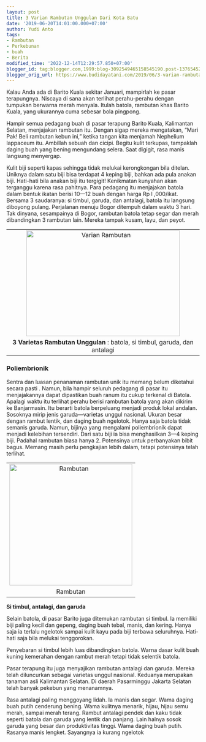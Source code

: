 ```yaml
---
layout: post
title: 3 Varian Rambutan Unggulan Dari Kota Batu
date: '2019-06-20T14:01:00.000+07:00'
author: Yudi Anto
tags:
- Rambutan
- Perkebunan
- buah
- Berita
modified_time: '2022-12-14T12:29:57.850+07:00'
blogger_id: tag:blogger.com,1999:blog-3092549465158545190.post-137654522106706802
blogger_orig_url: https://www.budidayatani.com/2019/06/3-varian-rambutan-unggulan-dari-kota.html
---
```


<p>Kalau Anda ada di Barito Kuala sekitar Januari, mampirlah ke pasar terapungnya. Niscaya di sana akan terlihat perahu-perahu dengan tumpukan berwarna merah menyala. Itulah batola, rambutan khas Barito Kuala, yang ukurannya cuma sebesar bola pingpong.</p><p>Hampir semua pedagang buah di pasar terapung Barito Kuala, Kalimantan Selatan, menjajakan rambutan itu. Dengan sigap mereka mengatakan, “Mari Pak! Beli rambutan kebun ini,” ketika tangan kita menjamah Nephelium lappaceum itu. Ambillah sebuah dan cicipi. Begitu kulit terkupas, tampaklah daging buah yang bening mengundang selera. Saat digigit, rasa manis langsung menyergap.</p><p>Kulit biji seperti kapas sehingga tidak melukai kerongkongan bila ditelan. Uniknya dalam satu biji bisa terdapat 4 keping biji, bahkan ada pula anakan biji. Hati-hati bila anakan biji itu tergigit! Kenikmatan kunyahan akan terganggu karena rasa pahitnya. Para pedagang itu menjajakan batola dalam bentuk ikatan berisi 10—12 buah dengan harga Rp l ,000/ikat. Bersama 3 saudaranya: si timbul, garuda, dan antalagi, batola itu langsung diboyong pulang. Perjalanan menuju Bogor ditempuh dalam waktu 3 hari. Tak dinyana, sesampainya di Bogor, rambutan batola tetap segar dan merah dibandingkan 3 rambutan lain. Mereka tampak kusam, layu, dan peyot.</p><table style="margin-left: auto; margin-right: auto; text-align: center;" cellspacing="0" cellpadding="0" align="center"><tbody><tr><td style="text-align: center;"><a style="margin-left: auto; margin-right: auto;" href="https://i2.wp.com/1.bp.blogspot.com/-Rx-lCu4GQHE/XQsswb6TOoI/AAAAAAAACUE/kWQVEyRQg7Q84f89OtdobUlfUFVgEZKSQCLcBGAs/s1600/rambutan_800x554.jpg?ssl=1"><img loading="lazy" title="" src="https://i2.wp.com/1.bp.blogspot.com/-Rx-lCu4GQHE/XQsswb6TOoI/AAAAAAAACUE/kWQVEyRQg7Q84f89OtdobUlfUFVgEZKSQCLcBGAs/s400/rambutan_800x554.jpg?resize=400%2C276&amp;ssl=1" alt="Varian Rambutan" width="400" height="276" border="0" data-original-height="554" data-original-width="800" data-recalc-dims="1" /></a></td></tr><tr><td style="text-align: center;"><b>3 Varietas Rambutan Unggulan</b> : batola, si timbul, garuda, dan antalagi</td></tr></tbody></table><h3>Poliembrionik</h3><p>Sentra dan luasan penanaman rambutan unik itu memang belum diketahui secara pasti . Namun, bila hampir seluruh pedagang di pasar itu menjajakannya dapat dipastikan buah ranum itu cukup terkenal di Batola. Apalagi waktu itu terlihat perahu berisi rambutan batola yang akan dikirim ke Banjarmasin. Itu berarti batola berpeluang menjadi produk lokal andalan. Sosoknya mirip jenis garuda—varietas unggul nasional. Ukuran besar dengan rambut lentik, dan daging buah ngelotok. Hanya saja batola tidak semanis garuda. Namun, bijinya yang mengalami poliembrionik dapat menjadi kelebihan tersendiri. Dari satu biji ia bisa menghasilkan 3—4 keping biji. Padahal rambutan biasa hanya 2. Potensinya untuk perbanyakan bibit bagus. Memang masih perlu pengkajian lebih dalam, tetapi potensinya telah terlihat.</p><table style="margin-left: auto; margin-right: auto; text-align: center;" cellspacing="0" cellpadding="0" align="center"><tbody><tr><td style="text-align: center;"><a style="margin-left: auto; margin-right: auto;" href="https://i1.wp.com/1.bp.blogspot.com/-YFwLw_Lnwg4/XQsv1wHzSyI/AAAAAAAACUc/9MnfB4NPzsQh6tTR-mA1kng-YgJgS4P3gCLcBGAs/s1600/rambutan_605x600.jpg?ssl=1"><img loading="lazy" title="" src="https://i0.wp.com/1.bp.blogspot.com/-YFwLw_Lnwg4/XQsv1wHzSyI/AAAAAAAACUc/9MnfB4NPzsQh6tTR-mA1kng-YgJgS4P3gCLcBGAs/s320/rambutan_605x600.jpg?resize=320%2C317&amp;ssl=1" alt="Rambutan" width="320" height="317" border="0" data-original-height="600" data-original-width="605" data-recalc-dims="1" /></a></td></tr><tr><td style="text-align: center;">Rambutan</td></tr></tbody></table><p><b>Si timbul, antalagi, dan garuda</b></p><p>Selain batola, di pasar Barito juga ditemukan rambutan si timbul. Ia memiliki biji paling kecil dan gepeng, daging buah tebal, manis, dan kering. Hanya saja ia terlalu ngelotok sampai kulit kayu pada biji terbawa seluruhnya. Hati-hati saja bila melukai tenggorokan.</p><p>Penyebaran si timbul lebih luas dibandingkan batola. Warna dasar kulit buah kuning kemerahan dengan rambut merah tetapi tidak selentik batola.</p><p>Pasar terapung itu juga menyajikan rambutan antalagi dan garuda. Mereka telah diluncurkan sebagai varietas unggul nasional. Keduanya merupakan tanaman asli Kalimantan Selatan. Di daerah Pasarminggu Jakarta Selatan telah banyak pekebun yang menanamnya.</p><p>Rasa antalagi paling menggoyang lidah. Ia manis dan segar. Wama daging buah putih cenderung bening. Wama kulitnya menarik, hijau, hijau semu merah, sampai merah terang. Rambut antalagi pendek dan kaku tidak seperti batola dan garuda yang lentik dan panjang. Lain halnya sosok garuda yang besar dan produktivitas tinggi. Wama daging buah putih. Rasanya manis lengket. Sayangnya ia kurang ngelotok</p>